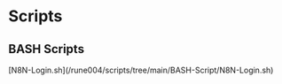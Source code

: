 # Scripts

## BASH Scripts

<p>[N8N-Login.sh](/rune004/scripts/tree/main/BASH-Script/N8N-Login.sh)</p>